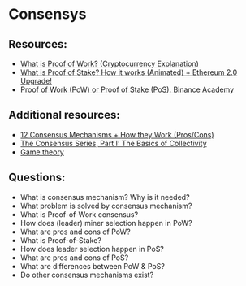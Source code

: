 # Consensys

## Resources:

* [What is Proof of Work? (Cryptocurrency Explanation)](https://www.youtube.com/watch?v=XLcWy1uV8YM)
* [What is Proof of Stake? How it works (Animated) + Ethereum 2.0 Upgrade!](https://www.youtube.com/watch?v=x83EVUZ_EWo)
* [Proof of Work (PoW) or Proof of Stake (PoS). Binance Academy](https://academy.binance.com/en/articles/proof-of-work-vs-proof-of-stake)

## Additional resources:
* [12 Consensus Mechanisms + How they Work (Pros/Cons)](https://www.youtube.com/watch?v=3QCykHU89To)
* [The Consensus Series, Part I: The Basics of Collectivity](https://blog.coinfund.io/the-consensus-series-part-i-the-basics-of-collectivity-a11d76ff4d5d)
* [Game theory](https://academy.binance.com/en/articles/game-theory-and-cryptocurrencies)

## Questions:

* What is consensus mechanism? Why is it needed?
* What problem is solved by consensus mechanism?
* What is Proof-of-Work consensus?
* How does (leader) miner selection happen in PoW?
* What are pros and cons of PoW?
* What is Proof-of-Stake?
* How does leader selection happen in PoS?
* What are pros and cons of PoS?
* What are differences between PoW & PoS? 
* Do other consensus mechanisms exist?
